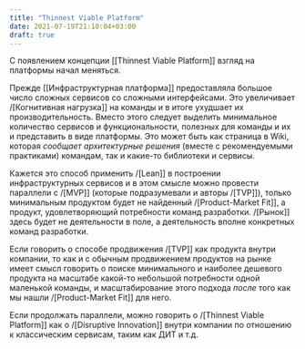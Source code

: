 ```yaml
---
title: "Thinnest Viable Platform"
date: 2021-07-19T21:10:04+03:00
draft: true
---
```


С появлением концепции [[Thinnest Viable Platform]] взгляд на платформы начал меняться.

Прежде [[Инфраструктурная платформа]] предоставляла большое число сложных сервисов со сложными интерфейсами. Это увеличивает /[Когнитивная нагрузка]] на команды и в итоге ухудшает их производительность.
Вместо этого следует выделить минимальное количество сервисов и функциональности, полезных для команды и их и представить в виде платформы. Это может быть как страница в Wiki, которая *сообщает архитектурные решения* (вместе с рекомендуемыми практиками) командам, так и какие-то библиотеки и сервисы.

Кажется это способ применить /[Lean]] в построении инфраструктурных сервисов и в этом смысле можно провести параллели с /[MVP]] (которые подразумевали и авторы /[TVP]]), только минимальным продуктом будет не найденный /[Product-Market Fit]], а продукт, удовлетворяющий потребности команд разработки.
/[Рынок]] здесь будет не деятельности в поле, а деятельность вполне конкретных команд разработки.

Если говорить о способе продвижения /[TVP]] как продукта внутри компании, то как и с обычным продвижением продуктов на рынке имеет смысл говорить о поиске минимального и наиболее дешевого продукта на масштабе какой-то небольшой потребности одной маленькой команды, и масштабирование этого подхода *после* того как мы нашли /[Product-Market Fit]] для него.

Если продолжать параллели, можно говорить о /[Thinnest Viable Platform]] как о /[Disruptive Innovation]] внутри компании по отношению к классическим сервисам, таким как ДИТ и т.д.

